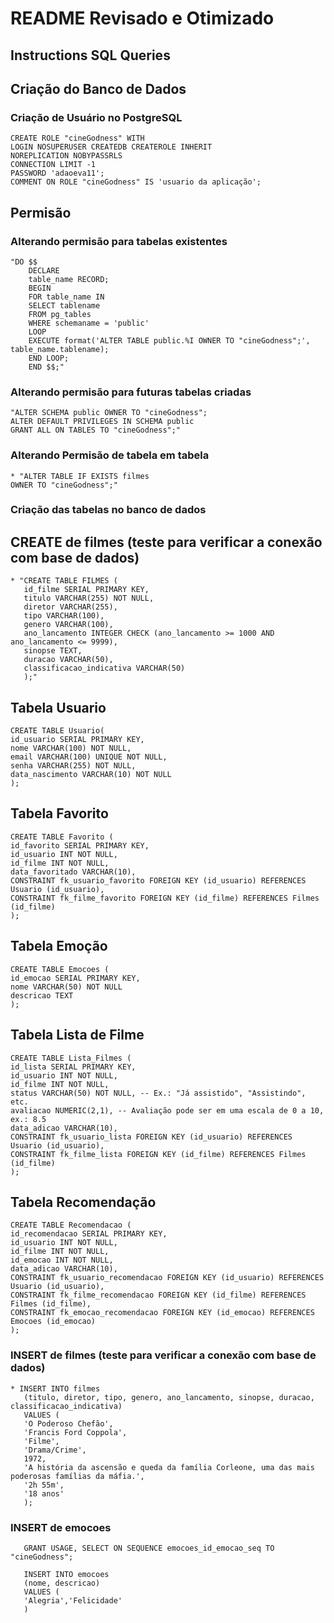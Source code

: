 # README Revisado e Otimizado
## Instructions SQL Queries

## **Criação do Banco de Dados**

### **Criação de Usuário no PostgreSQL**
    CREATE ROLE "cineGodness" WITH 
    LOGIN NOSUPERUSER CREATEDB CREATEROLE INHERIT
    NOREPLICATION NOBYPASSRLS
    CONNECTION LIMIT -1
    PASSWORD 'adaoeva11';
    COMMENT ON ROLE "cineGodness" IS 'usuario da aplicação';

## Permisão

### Alterando permisão para tabelas existentes
    "DO $$
        DECLARE
        table_name RECORD;
        BEGIN
        FOR table_name IN
        SELECT tablename
        FROM pg_tables
        WHERE schemaname = 'public'
        LOOP
        EXECUTE format('ALTER TABLE public.%I OWNER TO "cineGodness";', table_name.tablename);
        END LOOP;
        END $$;"

### Alterando permisão para futuras tabelas criadas
    "ALTER SCHEMA public OWNER TO "cineGodness";
    ALTER DEFAULT PRIVILEGES IN SCHEMA public
    GRANT ALL ON TABLES TO "cineGodness";"

### Alterando Permisão de tabela em tabela
    * "ALTER TABLE IF EXISTS filmes
    OWNER TO "cineGodness";"


### Criação das tabelas no banco de dados
## CREATE  de filmes (teste para verificar a conexão com base de dados)
    * "CREATE TABLE FILMES (
       id_filme SERIAL PRIMARY KEY,
       titulo VARCHAR(255) NOT NULL,
       diretor VARCHAR(255),
       tipo VARCHAR(100),
       genero VARCHAR(100),
       ano_lancamento INTEGER CHECK (ano_lancamento >= 1000 AND ano_lancamento <= 9999),
       sinopse TEXT,
       duracao VARCHAR(50),
       classificacao_indicativa VARCHAR(50)
       );"

## Tabela Usuario
    CREATE TABLE Usuario(
    id_usuario SERIAL PRIMARY KEY,
    nome VARCHAR(100) NOT NULL,
    email VARCHAR(100) UNIQUE NOT NULL,
    senha VARCHAR(255) NOT NULL,
    data_nascimento VARCHAR(10) NOT NULL
    );

## Tabela Favorito
    CREATE TABLE Favorito (
    id_favorito SERIAL PRIMARY KEY,
    id_usuario INT NOT NULL,
    id_filme INT NOT NULL,
    data_favoritado VARCHAR(10),
    CONSTRAINT fk_usuario_favorito FOREIGN KEY (id_usuario) REFERENCES Usuario (id_usuario),
    CONSTRAINT fk_filme_favorito FOREIGN KEY (id_filme) REFERENCES Filmes (id_filme)
    );

## Tabela Emoção
    CREATE TABLE Emocoes (
    id_emocao SERIAL PRIMARY KEY,
    nome VARCHAR(50) NOT NULL
    descricao TEXT
    );

## Tabela Lista de Filme
    CREATE TABLE Lista_Filmes (
    id_lista SERIAL PRIMARY KEY,
    id_usuario INT NOT NULL,
    id_filme INT NOT NULL,
    status VARCHAR(50) NOT NULL, -- Ex.: "Já assistido", "Assistindo", etc.
    avaliacao NUMERIC(2,1), -- Avaliação pode ser em uma escala de 0 a 10, ex.: 8.5
    data_adicao VARCHAR(10),
    CONSTRAINT fk_usuario_lista FOREIGN KEY (id_usuario) REFERENCES Usuario (id_usuario),
    CONSTRAINT fk_filme_lista FOREIGN KEY (id_filme) REFERENCES Filmes (id_filme)
    );

## Tabela Recomendação
    CREATE TABLE Recomendacao (
    id_recomendacao SERIAL PRIMARY KEY,
    id_usuario INT NOT NULL,
    id_filme INT NOT NULL,
    id_emocao INT NOT NULL,
    data_adicao VARCHAR(10),
    CONSTRAINT fk_usuario_recomendacao FOREIGN KEY (id_usuario) REFERENCES Usuario (id_usuario),
    CONSTRAINT fk_filme_recomendacao FOREIGN KEY (id_filme) REFERENCES Filmes (id_filme),
    CONSTRAINT fk_emocao_recomendacao FOREIGN KEY (id_emocao) REFERENCES Emocoes (id_emocao)
    );


### INSERT de filmes (teste para verificar a conexão com base de dados)
    * INSERT INTO filmes 
       (titulo, diretor, tipo, genero, ano_lancamento, sinopse, duracao, classificacao_indicativa) 
       VALUES (
       'O Poderoso Chefão',
       'Francis Ford Coppola',
       'Filme',
       'Drama/Crime',
       1972,
       'A história da ascensão e queda da família Corleone, uma das mais poderosas famílias da máfia.',
       '2h 55m',
       '18 anos'
       );

### INSERT de emocoes

       GRANT USAGE, SELECT ON SEQUENCE emocoes_id_emocao_seq TO "cineGodness";
       
       INSERT INTO emocoes 
       (nome, descricao)
	   VALUES (
       'Alegria','Felicidade'
       )
